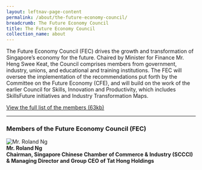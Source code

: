 ```yaml
---
layout: leftnav-page-content
permalink: /about/the-future-economy-council/
breadcrumb: The Future Economy Council
title: The Future Economy Council
collection_name: about
---
```


The Future Economy Council (FEC) drives the growth and transformation of Singapore’s economy for the future. Chaired by Minister for Finance Mr. Heng Swee Keat, the Council comprises members from government, industry, unions, and educational and training institutions. The FEC will oversee the implementation of the recommendations put forth by the Committee on the Future Economy (CFE), and will build on the work of the earlier Council for Skills, Innovation and Productivity, which includes SkillsFuture initiatives and Industry Transformation Maps.

[View the full list of the members (63kb)](/images/PDF/The-Future-Economy-Council/15-Feb_FE_Council-members.pdf)

---

### **Members of the Future Economy Council (FEC)**

<div>
  <div class="row is-multiline">
    <div class="col is-2-tablet">
        <img src="https://via.placeholder.com/119x177" alt="Mr. Roland Ng" class="" />
    </div>
    <div class="col is-10-tablet">
        <strong>
            Mr. Roland Ng<br/>
            Chairman, Singapore Chinese Chamber of Commerce & Industry (SCCCI) & Managing Director and Group CEO of Tat Hong Holdings
        </strong>
    </div>
  </div>
</div>
